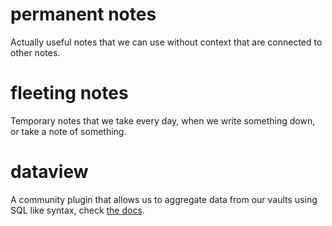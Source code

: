 # permanent notes 
Actually useful notes that we can use without context that are connected to other notes.
# fleeting notes 
Temporary notes that we take every day, when we write something down, or take a note of something.
# dataview
A community plugin that allows us to aggregate data from our vaults using SQL like syntax, check [the docs](https://blacksmithgu.github.io/obsidian-dataview/).